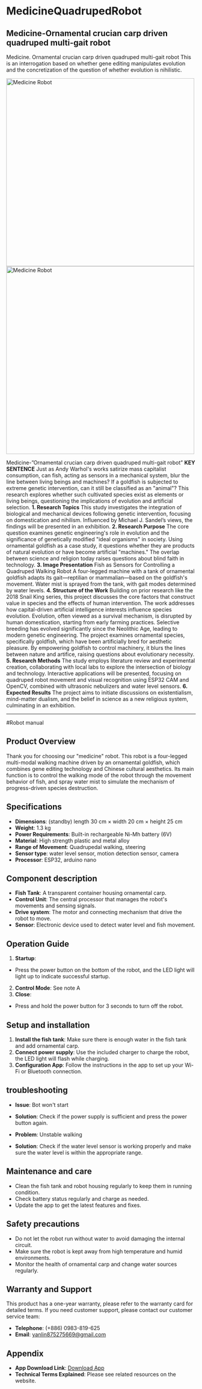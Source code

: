 # MedicineQuadrupedRobot
Medicine-Ornamental crucian carp driven quadruped multi-gait robot
-------------------------------------------------------------------
Medicine. Ornamental crucian carp driven quadruped multi-gait robot
This is an interrogation based on whether gene editing manipulates evolution and the concretization of the question of whether evolution is nihilistic.

<img src="https://github.com/Yanlinwu2021/MedicineQuadrupedRobot/blob/main/Quadruped_robot_Manual_01.jpg" alt="Medicine Robot" width="500" />
<img src="https://github.com/Yanlinwu2021/MedicineQuadrupedRobot/blob/main/Quadruped_robot_Manual_02.jpg" alt="Medicine Robot" width="500" />


Medicine-”Ornamental crucian carp driven quadruped multi-gait robot”
**KEY SENTENCE**
Just as Andy Warhol's works satirize mass capitalist consumption, can fish, acting as sensors in a mechanical system, blur the line between living beings and machines? If a goldfish is subjected to extreme genetic intervention, can it still be classified as an "animal"? This research explores whether such cultivated species exist as elements or living beings, questioning the implications of evolution and artificial selection.
**1. Research Topics**
This study investigates the integration of biological and mechanical devices following genetic intervention, focusing on domestication and nihilism. Influenced by Michael J. Sandel’s views, the findings will be presented in an exhibition.
**2. Research Purpose**
The core question examines genetic engineering's role in evolution and the significance of genetically modified "ideal organisms" in society. Using ornamental goldfish as a case study, it questions whether they are products of natural evolution or have become artificial "machines." The overlap between science and religion today raises questions about blind faith in technology.
**3. Image Presentation**
Fish as Sensors for Controlling a Quadruped Walking Robot
A four-legged machine with a tank of ornamental goldfish adapts its gait—reptilian or mammalian—based on the goldfish's movement. Water mist is sprayed from the tank, with gait modes determined by water levels.
**4. Structure of the Work**
Building on prior research like the 2018 Snail King series, this project discusses the core factors that construct value in species and the effects of human intervention. The work addresses how capital-driven artificial intelligence interests influence species evolution.
Evolution, often viewed as a survival mechanism, is disrupted by human domestication, starting from early farming practices. Selective breeding has evolved significantly since the Neolithic Age, leading to modern genetic engineering. The project examines ornamental species, specifically goldfish, which have been artificially bred for aesthetic pleasure. By empowering goldfish to control machinery, it blurs the lines between nature and artifice, raising questions about evolutionary necessity.
**5. Research Methods**
The study employs literature review and experimental creation, collaborating with local labs to explore the intersection of biology and technology. Interactive applications will be presented, focusing on quadruped robot movement and visual recognition using ESP32 CAM and OpenCV, combined with ultrasonic nebulizers and water level sensors.
**6. Expected Results**
The project aims to initiate discussions on existentialism, mind-matter dualism, and the belief in science as a new religious system, culminating in an exhibition.

---

#Robot manual

## Product Overview
Thank you for choosing our "medicine" robot. This robot is a four-legged multi-modal walking machine driven by an ornamental goldfish, which combines gene editing technology and Chinese cultural aesthetics. Its main function is to control the walking mode of the robot through the movement behavior of fish, and spray water mist to simulate the mechanism of progress-driven species destruction.

## Specifications
- **Dimensions**: (standby) length 30 cm × width 20 cm × height 25 cm
- **Weight**: 1.3 kg
- **Power Requirements**: Built-in rechargeable Ni-Mh battery (6V)
- **Material**: High strength plastic and metal alloy
- **Range of Movement**: Quadrupedal walking, steering
- **Sensor type**: water level sensor, motion detection sensor, camera
- **Processor**: ESP32, arduino nano

## Component description
- **Fish Tank**: A transparent container housing ornamental carp.
- **Control Unit**: The central processor that manages the robot's movements and sensing signals.
- **Drive system**: The motor and connecting mechanism that drive the robot to move.
- **Sensor**: Electronic device used to detect water level and fish movement.

## Operation Guide
1. **Startup**:
 - Press the power button on the bottom of the robot, and the LED light will light up to indicate successful startup.
2. **Control Mode**:
See note A
3. **Close**:
 - Press and hold the power button for 3 seconds to turn off the robot.

## Setup and installation
1. **Install the fish tank**: Make sure there is enough water in the fish tank and add ornamental carp.
2. **Connect power supply**: Use the included charger to charge the robot, the LED light will flash while charging.
3. **Configuration App**: Follow the instructions in the app to set up your Wi-Fi or Bluetooth connection.

## troubleshooting
- **Issue**: Bot won't start
 - **Solution**: Check if the power supply is sufficient and press the power button again.

- **Problem**: Unstable walking
 - **Solution**: Check if the water level sensor is working properly and make sure the water level is within the appropriate range.

## Maintenance and care
- Clean the fish tank and robot housing regularly to keep them in running condition.
- Check battery status regularly and charge as needed.
- Update the app to get the latest features and fixes.

## Safety precautions
- Do not let the robot run without water to avoid damaging the internal circuit.
- Make sure the robot is kept away from high temperature and humid environments.
- Monitor the health of ornamental carp and change water sources regularly.

## Warranty and Support
This product has a one-year warranty, please refer to the warranty card for detailed terms. If you need customer support, please contact our customer service team:
- **Telephone**: (+886) 0983-819-625
- **Email**: yanlin875275669@gmail.com

## Appendix
- **App Download Link**: [Download App](#)
- **Technical Terms Explained**: Please see related resources on the website.




